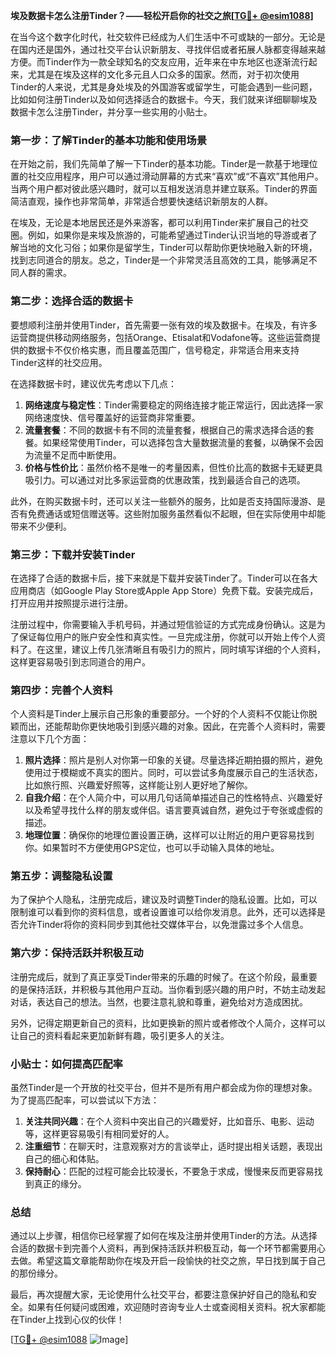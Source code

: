 **埃及数据卡怎么注册Tinder？——轻松开启你的社交之旅[[TG💪+ @esim1088](https://t.me/s/esim1088)]**

在当今这个数字化时代，社交软件已经成为人们生活中不可或缺的一部分。无论是在国内还是国外，通过社交平台认识新朋友、寻找伴侣或者拓展人脉都变得越来越方便。而Tinder作为一款全球知名的交友应用，近年来在中东地区也逐渐流行起来，尤其是在埃及这样的文化多元且人口众多的国家。然而，对于初次使用Tinder的人来说，尤其是身处埃及的外国游客或留学生，可能会遇到一些问题，比如如何注册Tinder以及如何选择适合的数据卡。今天，我们就来详细聊聊埃及数据卡怎么注册Tinder，并分享一些实用的小贴士。

### **第一步：了解Tinder的基本功能和使用场景**

在开始之前，我们先简单了解一下Tinder的基本功能。Tinder是一款基于地理位置的社交应用程序，用户可以通过滑动屏幕的方式来“喜欢”或“不喜欢”其他用户。当两个用户都对彼此感兴趣时，就可以互相发送消息并建立联系。Tinder的界面简洁直观，操作也非常简单，非常适合想要快速结识新朋友的人群。

在埃及，无论是本地居民还是外来游客，都可以利用Tinder来扩展自己的社交圈。例如，如果你是来埃及旅游的，可能希望通过Tinder认识当地的导游或者了解当地的文化习俗；如果你是留学生，Tinder可以帮助你更快地融入新的环境，找到志同道合的朋友。总之，Tinder是一个非常灵活且高效的工具，能够满足不同人群的需求。

### **第二步：选择合适的数据卡**

要想顺利注册并使用Tinder，首先需要一张有效的埃及数据卡。在埃及，有许多运营商提供移动网络服务，包括Orange、Etisalat和Vodafone等。这些运营商提供的数据卡不仅价格实惠，而且覆盖范围广，信号稳定，非常适合用来支持Tinder这样的社交应用。

在选择数据卡时，建议优先考虑以下几点：

1. **网络速度与稳定性**：Tinder需要稳定的网络连接才能正常运行，因此选择一家网络速度快、信号覆盖好的运营商非常重要。
2. **流量套餐**：不同的数据卡有不同的流量套餐，根据自己的需求选择合适的套餐。如果经常使用Tinder，可以选择包含大量数据流量的套餐，以确保不会因为流量不足而中断使用。
3. **价格与性价比**：虽然价格不是唯一的考量因素，但性价比高的数据卡无疑更具吸引力。可以通过对比多家运营商的优惠政策，找到最适合自己的选项。

此外，在购买数据卡时，还可以关注一些额外的服务，比如是否支持国际漫游、是否有免费通话或短信赠送等。这些附加服务虽然看似不起眼，但在实际使用中却能带来不少便利。

### **第三步：下载并安装Tinder**

在选择了合适的数据卡后，接下来就是下载并安装Tinder了。Tinder可以在各大应用商店（如Google Play Store或Apple App Store）免费下载。安装完成后，打开应用并按照提示进行注册。

注册过程中，你需要输入手机号码，并通过短信验证的方式完成身份确认。这是为了保证每位用户的账户安全性和真实性。一旦完成注册，你就可以开始上传个人资料了。在这里，建议上传几张清晰且有吸引力的照片，同时填写详细的个人资料，这样更容易吸引到志同道合的用户。

### **第四步：完善个人资料**

个人资料是Tinder上展示自己形象的重要部分。一个好的个人资料不仅能让你脱颖而出，还能帮助你更快地吸引到感兴趣的对象。因此，在完善个人资料时，需要注意以下几个方面：

1. **照片选择**：照片是别人对你第一印象的关键。尽量选择近期拍摄的照片，避免使用过于模糊或不真实的图片。同时，可以尝试多角度展示自己的生活状态，比如旅行照、兴趣爱好照等，这样能让别人更好地了解你。
2. **自我介绍**：在个人简介中，可以用几句话简单描述自己的性格特点、兴趣爱好以及希望寻找什么样的朋友或伴侣。语言要真诚自然，避免过于夸张或虚假的描述。
3. **地理位置**：确保你的地理位置设置正确，这样可以让附近的用户更容易找到你。如果暂时不方便使用GPS定位，也可以手动输入具体的地址。

### **第五步：调整隐私设置**

为了保护个人隐私，注册完成后，建议及时调整Tinder的隐私设置。比如，可以限制谁可以看到你的资料信息，或者设置谁可以给你发消息。此外，还可以选择是否允许Tinder将你的资料同步到其他社交媒体平台，以免泄露过多个人信息。

### **第六步：保持活跃并积极互动**

注册完成后，就到了真正享受Tinder带来的乐趣的时候了。在这个阶段，最重要的是保持活跃，并积极与其他用户互动。当你看到感兴趣的用户时，不妨主动发起对话，表达自己的想法。当然，也要注意礼貌和尊重，避免给对方造成困扰。

另外，记得定期更新自己的资料，比如更换新的照片或者修改个人简介，这样可以让自己的资料看起来更加新鲜有趣，吸引更多人的关注。

### **小贴士：如何提高匹配率**

虽然Tinder是一个开放的社交平台，但并不是所有用户都会成为你的理想对象。为了提高匹配率，可以尝试以下方法：

1. **关注共同兴趣**：在个人资料中突出自己的兴趣爱好，比如音乐、电影、运动等，这样更容易吸引有相同爱好的人。
2. **注重细节**：在聊天时，注意观察对方的言谈举止，适时提出相关话题，表现出自己的细心和体贴。
3. **保持耐心**：匹配的过程可能会比较漫长，不要急于求成，慢慢来反而更容易找到真正的缘分。

### **总结**

通过以上步骤，相信你已经掌握了如何在埃及注册并使用Tinder的方法。从选择合适的数据卡到完善个人资料，再到保持活跃并积极互动，每一个环节都需要用心去做。希望这篇文章能帮助你在埃及开启一段愉快的社交之旅，早日找到属于自己的那份缘分。

最后，再次提醒大家，无论使用什么社交平台，都要注意保护好自己的隐私和安全。如果有任何疑问或困难，欢迎随时咨询专业人士或查阅相关资料。祝大家都能在Tinder上找到心仪的伙伴！

[[TG💪+ @esim1088](https://t.me/s/esim1088) ![Image](https://i.postimg.cc/4NQfJmqS/Snipaste-2025-05-13-00-14-12.png)]